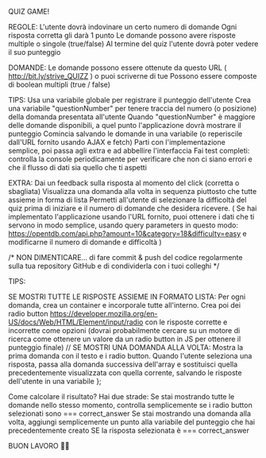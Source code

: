   QUIZ GAME!

  REGOLE:
  L'utente dovrà indovinare un certo numero di domande
  Ogni risposta corretta gli darà 1 punto
  Le domande possono avere risposte multiple o singole (true/false)
  Al termine del quiz l'utente dovrà poter vedere il suo punteggio

  DOMANDE:
  Le domande possono essere ottenute da questo URL ( http://bit.ly/strive_QUIZZ ) o puoi scriverne di tue
  Possono essere composte di boolean multipli (true / false)

  TIPS:
  Usa una variabile globale per registrare il punteggio dell'utente
  Crea una variabile "questionNumber" per tenere traccia del numero (o posizione) della domanda presentata all'utente
  Quando "questionNumber" è maggiore delle domande disponibili, a quel punto l'applicazione dovrà mostrare il punteggio
  Comincia salvando le domande in una variabile (o reperiscile dall'URL fornito usando AJAX e fetch)
  Parti con l'implementazione semplice, poi passa agli extra e ad abbellire l'interfaccia 
  Fai test completi: controlla la console periodicamente per verificare che non ci siano errori e che il flusso di dati sia quello che ti aspetti

  EXTRA:
  Dai un feedback sulla risposta al momento del click (corretta o sbagliata)
  Visualizza una domanda alla volta in sequenza piuttosto che tutte assieme in forma di lista
  Permetti all'utente di selezionare la difficoltà del quiz prima di iniziare e il numero di domande che desidera ricevere.
  ( Se hai implementato l'applicazione usando l'URL fornito, puoi ottenere i dati che ti servono in modo semplice, 
  usando query parameters in questo modo: https://opentdb.com/api.php?amount=10&category=18&difficulty=easy e modificarne il numero di domande e difficoltà )

  /* NON DIMENTICARE...
    di fare commit & push del codice regolarmente sulla tua repository GitHub e di condividerla con i tuoi colleghi
  */

  TIPS:

  SE MOSTRI TUTTE LE RISPOSTE ASSIEME IN FORMATO LISTA:
  Per ogni domanda, crea un container e incorporale tutte all'interno. 
  Crea poi dei radio button
  https://developer.mozilla.org/en-US/docs/Web/HTML/Element/input/radio
  con le risposte corrette e incorrette come opzioni
  (dovrai probabilmente cercare su un motore di ricerca come ottenere un valore da un radio button in JS per ottenere il punteggio finale) 
  //
  SE MOSTRI UNA DOMANDA ALLA VOLTA:
  Mostra la prima domanda con il testo e i radio button.
  Quando l'utente seleziona una risposta, passa alla domanda successiva dell'array e sostituisci quella precedentemente visualizzata con quella corrente,
  salvando le risposte dell'utente in una variabile
};

  Come calcolare il risultato? Hai due strade:
  Se stai mostrando tutte le domande nello stesso momento, controlla semplicemente se i radio button selezionati sono === correct_answer
  Se stai mostrando una domanda alla volta, aggiungi semplicemente un punto alla variabile del punteggio che hai precedentemente creato SE la risposta selezionata è === correct_answer

  BUON LAVORO 💪🚀
